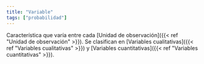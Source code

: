 ```yaml
---
title: "Variable"
tags: ["probabilidad"]
---
```

Característica que varía entre cada [Unidad de observación]({{< ref "Unidad de observación" >}}). Se clasifican en [Variables cualitativas]({{< ref "Variables cualitativas" >}}) y [Variables cuantitativas]({{< ref "Variables cuantitativas" >}}).